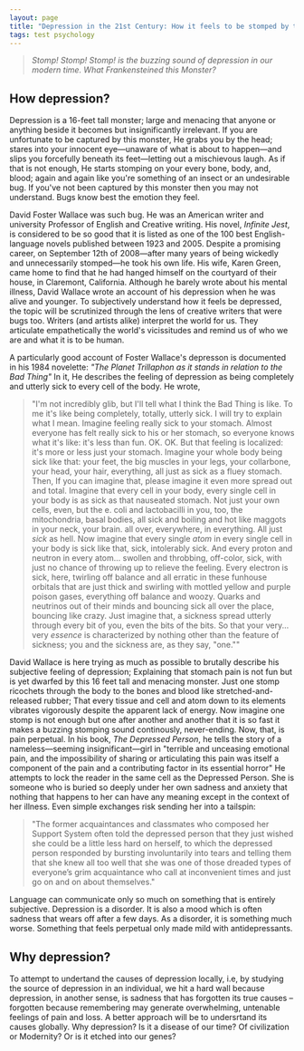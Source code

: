 ```yaml
---
layout: page
title: "Depression in the 21st Century: How it feels to be stomped by this Tall Bad Thing."
tags: test psychology
---
```


> _Stomp! Stomp! Stomp! is the buzzing sound of depression in our modern time. What Frankensteined this Monster?_ <br />

## How depression?

Depression is a 16-feet tall monster; large and menacing that anyone or anything beside it becomes but insignificantly irrelevant. If you are unfortunate to be captured by this monster, He grabs you by the head; stares into your innocent eye—unaware of what is about to happen—and slips you forcefully beneath its feet—letting out a mischievous laugh. As if that is not enough, He starts stomping on your every bone, body, and, blood; again and again like you're something of an insect or an undesirable bug. If you've not been captured by this monster then you may not understand. Bugs know best the emotion they feel.

David Foster Wallace was such bug. He was an American writer and university Professor of English and Creative writing. His novel, _Infinite Jest_, is considered to be so good that it is listed as one of the 100 best English-language novels published between 1923 and 2005. Despite a promising career, on September 12th of 2008—after many years of being wickedly and unnecessarily stomped—he took his own life. His wife, Karen Green, came home to find that he had hanged himself on the courtyard of their house, in Claremont, California. Although he barely wrote about his mental illness, David Wallace wrote an account of his depression when he was alive and younger. To subjectively understand how it feels be depressed, the topic will be scrutinized through the lens of creative writers that were bugs too. Writers (and artists alike) interpret the world for us. They articulate empathetically the world's vicissitudes and remind us of who we are and what it is to be human.

A particularly good account of Foster Wallace's depresson is documented in his 1984 novelette: _"The Planet Trillaphon as it stands in relation to the Bad Thing"_ In it, He describes the feeling of depression as being completely and utterly sick to every cell of the body. He wrote,

> "I'm not incredibly glib, but I'll tell what I think the Bad Thing is like. To me it's like being completely, totally, utterly sick. I will try to explain what I mean. Imagine feeling really sick to your stomach. Almost everyone has felt really sick to his or her stomach, so everyone knows what it's like: it's less than fun. OK. OK. But that feeling is localized: it's more or less just your stomach. Imagine your whole body being sick like that: your feet, the big muscles in your legs, your collarbone, your head, your hair, everything, all just as sick as a fluey stomach. Then, If you can imagine that, please imagine it even more spread out and total. Imagine that every cell in your body, every single cell in your body is as sick as that nauseated stomach. Not just your own cells, even, but the e. coli and lactobacilli in you, too, the mitochondria, basal bodies, all sick and boiling and hot like maggots in your neck, your brain. all over, everywhere, in everything. All just _sick_ as hell. Now imagine that every single _atom_ in every single cell in your body is sick like that, sick, intolerably sick. And every proton and neutron in every atom... swollen and throbbing, off-color, sick, with just no chance of throwing up to relieve the feeling. Every electron is sick, here, twirling off balance and all erratic in these funhouse orbitals that are just thick and swirling with mottled yellow and purple poison gases, everything off balance and woozy. Quarks and neutrinos out of their minds and bouncing sick all over the place, bouncing like crazy. Just imagine that, a sickness spread utterly through every bit of you, even the bits of the bits. So that your very... very _essence_ is characterized by nothing other than the feature of sickness; you and the sickness are, as they say, "one.""

David Wallace is here trying as much as possible to brutally describe his subjective feeling of depression; Explaining that stomach pain is not fun but is yet dwarfed by this 16 feet tall and menacing monster. Just one stomp ricochets through the body to the bones and blood like stretched-and-released rubber; That every tissue and cell and atom down to its elements vibrates vigorously despite the apparent lack of energy. Now imagine one stomp is not enough but one after another and another that it is so fast it makes a buzzing stomping sound continously, never-ending. Now, that, is pain perpetual.
In his book, _The Depressed Person_, he tells the story of a nameless—seeming insignificant—girl in "terrible and unceasing emotional pain, and the impossibility of sharing or articulating this pain was itself a component of the pain and a contributing factor in its essential horror"
He attempts to lock the reader in the same cell as the Depressed Person. She is someone who is buried so deeply under her own sadness and anxiety that nothing that happens to her can have any meaning except in the context of her illness. Even simple exchanges risk sending her into a tailspin:

> "The former acquaintances and classmates who composed her Support System often told the depressed person that they just wished she could be a little less hard on herself, to which the depressed person responded by bursting involuntarily into tears and telling them that she knew all too well that she was one of those dreaded types of everyone’s grim acquaintance who call at inconvenient times and just go on and on about themselves."

Language can communicate only so much on something that is entirely subjective. Depression is a disorder. It is also a mood which is often sadness that wears off after a few days. As a disorder, it is something much worse. Something that feels perpetual only made mild with antidepressants.

## Why depression?

To attempt to undertand the causes of depression locally, i.e, by studying the source of depression in an individual, we hit a hard wall because depression, in another sense, is sadness that has forgotten its true causes – forgotten because remembering may generate overwhelming, untenable feelings of pain and loss. A better approach will be to undersrtand its causes globally. Why depression? Is it a disease of our time? Of civilization or Modernity? Or is it etched into our genes?
